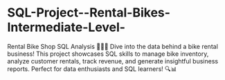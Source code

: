 # SQL-Project--Rental-Bikes-Intermediate-Level-
Rental Bike Shop SQL Analysis 🚴‍♂️💼  Dive into the data behind a bike rental business! This project showcases SQL skills to manage bike inventory, analyze customer rentals, track revenue, and generate insightful business reports. Perfect for data enthusiasts and SQL learners! 🔍📊

